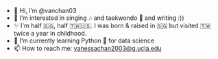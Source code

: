 - 👋 Hi, I’m @vanchan03
- 👀 I’m interested in singing 🎶 and taekwondo 🥋 and writing :))
- ✨ I'm half 🇸🇬, half 🇹🇼🇺🇸. I was born & raised in 🇸🇬 but visited 🇹🇼 twice a year in childhood.
- 🌱 I’m currently learning Python 🐍 for data science
- 📫 How to reach me: vanessachan2003@g.ucla.edu

<!---
vanchan03/vanchan03 is a ✨ special ✨ repository because its `README.md` (this file) appears on your GitHub profile.
You can click the Preview link to take a look at your changes.
--->
